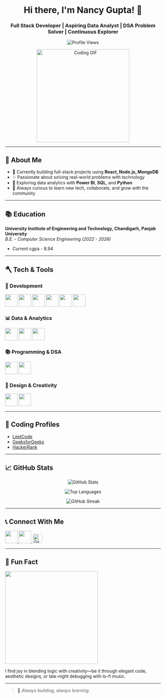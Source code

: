 <h1 align="center">Hi there, I'm Nancy Gupta! 👋</h1>
<h3 align="center">Full Stack Developer | Aspiring Data Analyst | DSA Problem Solver | Continuous Explorer</h3>

<p align="center">
  <img src="https://komarev.com/ghpvc/?username=nancy0801&label=Profile%20views&color=0e75b6&style=flat" alt="Profile Views" />
</p>

<p align="center">
  <img src="https://i.pinimg.com/originals/9d/cb/36/9dcb36579d4518b31451906466dc735d.gif" width="300" alt="Coding GIF">
</p>

---

## 📄 About Me

- 💼 Currently building full-stack projects using **React, Node.js, MongoDB**
- ✨ Passionate about solving real-world problems with technology
- 🧐 Exploring data analytics with **Power BI**, **SQL**, and **Python**
- 🚀 Always curious to learn new tech, collaborate, and grow with the community

---

## 📚 Education

**University Institute of Engineering and Technology, Chandigarh, Panjab University**  
*B.E. - Computer Science Engineering (2022 - 2026)*
- Current cgpa - 8.94

---

## 🪓 Tech & Tools

### 🚀 Development
<p>
  <img src="https://cdn.jsdelivr.net/gh/devicons/devicon/icons/react/react-original.svg" width="40" />
  <img src="https://cdn.jsdelivr.net/gh/devicons/devicon/icons/nodejs/nodejs-original.svg" width="40" />
  <img src="https://cdn.jsdelivr.net/gh/devicons/devicon/icons/mongodb/mongodb-original.svg" width="40" />
  <img src="https://cdn.jsdelivr.net/gh/devicons/devicon/icons/git/git-original.svg" width="40" />
  <img src="https://www.vectorlogo.zone/logos/getpostman/getpostman-icon.svg" width="40" />
  <img src="https://cdn.jsdelivr.net/gh/devicons/devicon/icons/nextjs/nextjs-original.svg" width="40" />
</p>

### 📊 Data & Analytics
<p>
  <img src="https://cdn.jsdelivr.net/gh/devicons/devicon/icons/mysql/mysql-original-wordmark.svg" width="40" />
  <img src="https://cdn.jsdelivr.net/gh/devicons/devicon/icons/python/python-original.svg" width="40" />
  <img src="https://img.icons8.com/color/48/power-bi.png" width="40"/>
</p>

### 📚 Programming & DSA
<p>
  <img src="https://cdn.jsdelivr.net/gh/devicons/devicon/icons/java/java-original.svg" width="40" />
  <img src="https://user-images.githubusercontent.com/104568275/186131673-9ffff84c-21b4-421b-b956-643aa0fa7dbd.png" width="40" />
</p>

### 🎨 Design & Creativity
<p>
  <img src="https://www.vectorlogo.zone/logos/figma/figma-icon.svg" width="40" />
  <img src="https://img.icons8.com/color/48/canva.png" width="40" />
</p>

---

## 🌟 Coding Profiles

- [LeetCode](https://leetcode.com/u/nancy_08/)
- [GeeksforGeeks](https://www.geeksforgeeks.org/user/nancygx4vf/)
- [HackerRank](https://www.hackerrank.com/nancyg8029)

---

## 📈 GitHub Stats

<p align="center">
  <img src="https://github-readme-stats.vercel.app/api?username=nancy0801&show_icons=true&theme=default" alt="GitHub Stats" />
</p>
<p align="center">
  <img src="https://github-readme-stats.vercel.app/api/top-langs/?username=nancy0801&layout=compact&theme=default" alt="Top Languages" />
</p>
<p align="center">
  <img src="https://github-readme-streak-stats.herokuapp.com/?user=nancy0801" alt="GitHub Streak" />
</p>

---

## 📞 Connect With Me

<p align="left">
  <a href="https://www.linkedin.com/in/nancy-gupta-784b5025a/" target="_blank">
    <img src="https://raw.githubusercontent.com/rahuldkjain/github-profile-readme-generator/master/src/images/icons/Social/linked-in-alt.svg" width="40" />
  </a>
  <a href="mailto:nancyg8029@gmail.com" target="_blank">
    <img src="https://img.icons8.com/color/48/gmail--v1.png" width="40" />
  </a>
  <a href="https://github.com/nancy0801" target="_blank">
    <img src="https://img.icons8.com/ios-filled/50/000000/github--v1.png" alt="GitHub" width="30" style="background-color:white; border-radius:6px; padding:2px;" />
  </a>
</p>

---

## 🤔 Fun Fact
<img src="[https://media.giphy.com/media/du3J3cXyzhj75IOgvA/giphy.gif](https://media.giphy.com/media/qgQUggAC3Pfv687qPC/giphy.gif)" width="300" />

I find joy in blending logic with creativity—be it through elegant code, aesthetic designs, or late-night debugging with lo-fi music.

---

> 🌟 *Always building, always learning.*
